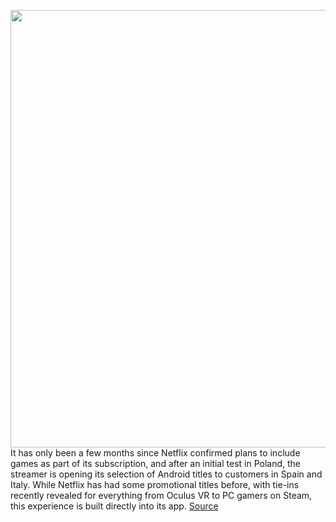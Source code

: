 <img src='https://cdn.vox-cdn.com/thumbor/rD5NayWPgGllhQ8fRVQVC7vaRGw=/0x0:2040x1360/1200x800/filters:focal(857x517:1183x843)/cdn.vox-cdn.com/uploads/chorus_image/image/69920883/acastro_181101_1777_netflix_0001.0.jpg' width='700px' /><br/>
It has only been a few months since Netflix confirmed plans to include games as part of its subscription, and after an initial test in Poland, the streamer is opening its selection of Android titles to customers in Spain and Italy. While Netflix has had some promotional titles before, with tie-ins recently revealed for everything from Oculus VR to PC gamers on Steam, this experience is built directly into its app.
<a href='https://www.theverge.com/2021/9/28/22689922/netflix-games-italy-spain-android-beta-mobile'> Source <a/>